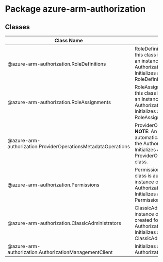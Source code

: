 # Package azure-arm-authorization
## Classes
| Class Name | Description |
|---|---|
| @azure-arm-authorization.RoleDefinitions |RoleDefinitions __NOTE__: An instance of this class is automatically created for an instance of the AuthorizationManagementClient. Initializes a new instance of the RoleDefinitions class.|
| @azure-arm-authorization.RoleAssignments |RoleAssignments __NOTE__: An instance of this class is automatically created for an instance of the AuthorizationManagementClient. Initializes a new instance of the RoleAssignments class.|
| @azure-arm-authorization.ProviderOperationsMetadataOperations |ProviderOperationsMetadataOperations __NOTE__: An instance of this class is automatically created for an instance of the AuthorizationManagementClient. Initializes a new instance of the ProviderOperationsMetadataOperations class.|
| @azure-arm-authorization.Permissions |Permissions __NOTE__: An instance of this class is automatically created for an instance of the AuthorizationManagementClient. Initializes a new instance of the Permissions class.|
| @azure-arm-authorization.ClassicAdministrators |ClassicAdministrators __NOTE__: An instance of this class is automatically created for an instance of the AuthorizationManagementClient. Initializes a new instance of the ClassicAdministrators class.|
| @azure-arm-authorization.AuthorizationManagementClient |Initializes a new instance of the AuthorizationManagementClient class.|
